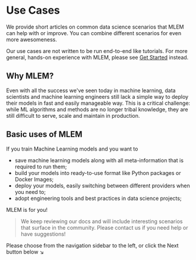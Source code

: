 # Use Cases

We provide short articles on common data science scenarios that MLEM can help
with or improve. You can combine different scenarios for even more awesomeness.

Our use cases are not written to be run end-to-end like tutorials. For more
general, hands-on experience with MLEM, please see
[Get Started](/doc/get-started) instead.

## Why MLEM?

Even with all the success we've seen today in machine learning, data scientists
and machine learning engineers still lack a simple way to deploy their models in
fast and easily manageable way. This is a critical challenge: while ML
algorithms and methods are no longer tribal knowledge, they are still difficult
to serve, scale and maintain in production.

## Basic uses of MLEM

If you train Machine Learning models and you want to

- save machine learning models along with all meta-information that is required
  to run them;
- build your models into ready-to-use format like Python packages or Docker
  Images;
- deploy your models, easily switching between different providers when you need
  to;
- adopt engineering tools and best practices in data science projects;

MLEM is for you!

> We keep reviewing our docs and will include interesting scenarios that surface
> in the community. Please contact us if you need help or have suggestions!

Please choose from the navigation sidebar to the left, or click the Next button
below ↘
